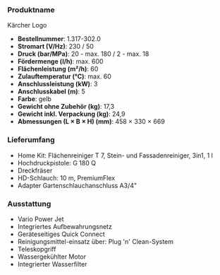 ### Produktname
Kärcher Logo
- **Bestellnummer**: 1.317-302.0 
- **Stromart (V/Hz)**: 230 / 50
- **Druck (bar/MPa)**: 20 - max. 180 / 2 - max. 18 
- **Fördermenge (l/h)**: max. 600
- **Flächenleistung (m²/h)**: 60
- **Zulauftemperatur (°C)**: max. 60
- **Anschlussleistung (kW)**: 3
- **Anschlusskabel (m)**: 5
- **Farbe**: gelb
- **Gewicht ohne Zubehör (kg)**: 17,3
- **Gewicht inkl. Verpackung (kg)**: 24,9
- **Abmessungen (L × B × H) (mm)**: 458 × 330 × 669 
### Lieferumfang

- Home Kit: Flächenreiniger T 7, Stein- und Fassadenreiniger, 3in1, 1 l
- Hochdruckpistole: G 180 Q
- Dreckfräser
- HD-Schlauch: 10 m, PremiumFlex
- Adapter Gartenschlauchanschluss A3/4" 

### Ausstattung

- Vario Power Jet
- Integriertes Aufbewahrungsnetz
- Geräteseitiges Quick Connect
- Reinigungsmittel-einsatz über: Plug 'n' Clean-System
- Teleskopgriff
- Wassergekühlter Motor
- Integrierter Wasserfilter
